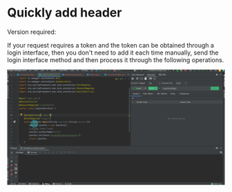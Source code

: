 # Quickly add header

Version required: <Badge text="2.0.0"/>

If your request requires a token and the token can be obtained through a login interface, then you don't need to add it each time manually, send the login interface method and then process it through the following operations.

![fastAddToken](/img/fastAddToken_en.gif)
